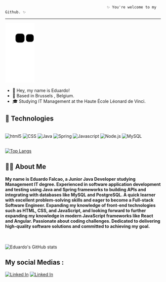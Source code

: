                                                   ✨ You're welcome to my Github. ✨

---
![github-contribution-grid-snake](https://github.com/Edufalcao14/Edufalcao14/blob/output/github-contribution-grid-snake.svg)


- 👋 Hey, my name is Eduardo!
- 📍 Based in Brussels , Belgium.
- 🎓 Studying IT Management at the Haute École Léonard de Vinci.
## 📱 Technologies

<div style = "display: inline_block ; justify-content : space-around "><br/>
    <img align="center" alt="html5" src ="https://icons.iconarchive.com/icons/iconstoc/vintage-social/48/html-5-icon.png"/>
    <img align="center" alt="CSS" src ="https://icons.iconarchive.com/icons/martz90/hex/48/css-3-icon.png" />
    <img align="center" alt="Java" src ="https://icons.iconarchive.com/icons/dakirby309/simply-styled/48/Java-icon.png" />
    <img align="center" alt="Spring" src ="https://miro.medium.com/max/550/0*5FEJ7emIEAxZRCQF" width="40" height="40" />
    <img align="center" alt="Javascript" src ="https://cdn.worldvectorlogo.com/logos/javascript-1.svg" width="40" height="40" />
    <img align="center" alt="Node.js" src ="https://miro.medium.com/max/374/1*Yhe1R94CIotr2se7Wf6TQQ.png"" height="40" />
    <img align="center" alt="MySQL" src ="https://cdn-icons-png.flaticon.com/128/5815/5815478.png"  height="40" /> 
</div>
<br>

[![Top Langs](https://github-readme-stats.vercel.app/api/top-langs/?username=Edufalcao14&layout=compact)](https://github.com/Edufalcao14/github-readme-stats)


## 👩‍💻 About Me

#### My name is Eduardo Falcao, a Junior Java Developer studying  Management IT degree. Experienced in software application development and testing using Java and Spring frameworks  to building  APIs and integrating with databases like MySQL and PostgreSQL. A quick learner with excellent problem-solving skills and eager to become a Full-stack Software Engineer. Expanding my knowledge of front-end technologies such as HTML, CSS, and JavaScript, and looking forward to further expanding my knowledge in modern JavaScript frameworks like React and Angular. Passionate about coding challenges. Dedicated to delivering high-quality software solutions and committed to achieving my goal.

<br>

![Eduardo's GitHub stats](https://github-readme-stats.vercel.app/api?username=Edufalcao14&show_icons=true&theme=onedark)



## My social Medias :

[![Linked In](https://img.shields.io/badge/LinkedIn-0077B5?style=for-the-badge&logo=linkedin&logoColor=white)](https://www.linkedin.com/in/edusampaiofalcao/)
[![Linked In](https://img.shields.io/badge/Gmail-D14836?style=for-the-badge&logo=gmail&logoColor=white)](https://mail.google.com/mail/u/0/?tab=rm&ogbl#inbox?compose=CllgCJvlHtkcnfxKRDDrzHRgJQKWqRVwfgXZRMSQprcjfnrKbCMvPcgkgGTvmtcHCGPqWxzRTdB)
